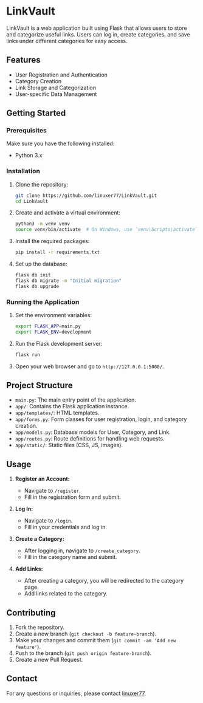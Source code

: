 # LinkVault

LinkVault is a web application built using Flask that allows users to store and categorize useful links. Users can log in, create categories, and save links under different categories for easy access.

## Features

- User Registration and Authentication
- Category Creation
- Link Storage and Categorization
- User-specific Data Management

## Getting Started

### Prerequisites

Make sure you have the following installed:

- Python 3.x
### Installation

1. Clone the repository:

   ```bash
   git clone https://github.com/linuxer77/LinkVault.git
   cd LinkVault
   ```

2. Create and activate a virtual environment:

   ```bash
   python3 -m venv venv
   source venv/bin/activate  # On Windows, use `venv\Scripts\activate`
   ```

3. Install the required packages:

   ```bash
   pip install -r requirements.txt
   ```

4. Set up the database:

   ```bash
   flask db init
   flask db migrate -m "Initial migration"
   flask db upgrade
   ```

### Running the Application

1. Set the environment variables:

   ```bash
   export FLASK_APP=main.py
   export FLASK_ENV=development
   ```

2. Run the Flask development server:

   ```bash
   flask run
   ```

3. Open your web browser and go to `http://127.0.0.1:5000/`.

## Project Structure

- `main.py`: The main entry point of the application.
- `app/`: Contains the Flask application instance.
- `app/templates/`: HTML templates.
- `app/forms.py`: Form classes for user registration, login, and category creation.
- `app/models.py`: Database models for User, Category, and Link.
- `app/routes.py`: Route definitions for handling web requests.
- `app/static/`: Static files (CSS, JS, images).

## Usage

1. **Register an Account:**
   - Navigate to `/register`.
   - Fill in the registration form and submit.

2. **Log In:**
   - Navigate to `/login`.
   - Fill in your credentials and log in.

3. **Create a Category:**
   - After logging in, navigate to `/create_category`.
   - Fill in the category name and submit.

4. **Add Links:**
   - After creating a category, you will be redirected to the category page.
   - Add links related to the category.

## Contributing

1. Fork the repository.
2. Create a new branch (`git checkout -b feature-branch`).
3. Make your changes and commit them (`git commit -am 'Add new feature'`).
4. Push to the branch (`git push origin feature-branch`).
5. Create a new Pull Request.

## Contact

For any questions or inquiries, please contact [linuxer77](https://github.com/linuxer77).
